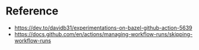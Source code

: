 # Reference

- https://dev.to/davidb31/experimentations-on-bazel-github-action-5639
- https://docs.github.com/en/actions/managing-workflow-runs/skipping-workflow-runs
